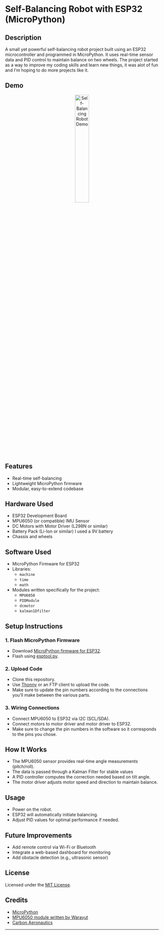 # Self-Balancing Robot with ESP32 (MicroPython)

## Description
A small yet powerful self-balancing robot project built using an ESP32 microcontroller and programmed in MicroPython. It uses real-time sensor data and PID control to maintain balance on two wheels.
The project started as a way to improve my coding skills and learn new things, it was alot of fun and I'm hoping to do more projects like it.

## Demo

<p align="center">
  <img src="Videos/demo.gif" alt="Self-Balancing Robot Demo" width="30%">
</p>

## Features
- Real-time self-balancing
- Lightweight MicroPython firmware
- Modular, easy-to-extend codebase

## Hardware Used
- ESP32 Development Board
- MPU6050 (or compatible) IMU Sensor
- DC Motors with Motor Driver (L298N or similar)
- Battery Pack (Li-Ion or similar) I used a 9V battery
- Chassis and wheels

## Software Used
- MicroPython Firmware for ESP32
- Libraries:
  - `machine`
  - `time`
  - `math`
- Modules written specifically for the project:
  - `MPU6050`
  - `PIDModule`
  - `dcmotor`
  - `kalman1Dfilter`


## Setup Instructions

### 1. Flash MicroPython Firmware
- Download [MicroPython firmware for ESP32](https://micropython.org/download/esp32/).
- Flash using [esptool.py](https://github.com/espressif/esptool).

### 2. Upload Code
- Clone this repository.
- Use [Thonny](https://thonny.org) or an FTP client to upload the code.
- Make sure to update the pin numbers according to the connections you'll make between the various parts.

### 3. Wiring Connections
- Connect MPU6050 to ESP32 via I2C (SCL/SDA).
- Connect motors to motor driver and motor driver to ESP32.
- Make sure to change the pin numbers in the software so it corresponds to the pins you chose.

## How It Works
- The MPU6050 sensor provides real-time angle measurements (pitch/roll).
- The data is passed through a Kalman Filter for stable values
- A PID controller computes the correction needed based on tilt angle.
- The motor driver adjusts motor speed and direction to maintain balance.


## Usage
- Power on the robot.
- ESP32 will automatically initiate balancing.
- Adjust PID values for optimal performance if needed.

## Future Improvements
- Add remote control via Wi-Fi or Bluetooth
- Integrate a web-based dashboard for monitoring
- Add obstacle detection (e.g., ultrasonic sensor)

## License
Licensed under the [MIT License](LICENSE).

## Credits
- [MicroPython](https://micropython.org/)
- [MPU6050 module written by Warayut](https://github.com/Lezgend/MPU6050-MicroPython/tree/main)
- [Carbon Aeronautics](https://github.com/CarbonAeronautics?tab=repositories)

---
